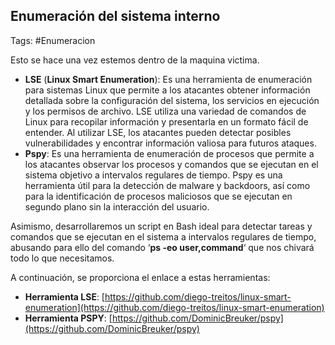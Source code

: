 ## Enumeración del sistema interno

Tags: #Enumeracion 

Esto se hace una vez estemos dentro de la maquina victima.

-   **LSE** (**Linux Smart Enumeration**): Es una herramienta de enumeración para sistemas Linux que permite a los atacantes obtener información detallada sobre la configuración del sistema, los servicios en ejecución y los permisos de archivo. LSE utiliza una variedad de comandos de Linux para recopilar información y presentarla en un formato fácil de entender. Al utilizar LSE, los atacantes pueden detectar posibles vulnerabilidades y encontrar información valiosa para futuros ataques.
-   **Pspy**: Es una herramienta de enumeración de procesos que permite a los atacantes observar los procesos y comandos que se ejecutan en el sistema objetivo a intervalos regulares de tiempo. Pspy es una herramienta útil para la detección de malware y backdoors, así como para la identificación de procesos maliciosos que se ejecutan en segundo plano sin la interacción del usuario.

Asimismo, desarrollaremos un script en Bash ideal para detectar tareas y comandos que se ejecutan en el sistema a intervalos regulares de tiempo, abusando para ello del comando ‘**ps -eo user,command**‘ que nos chivará todo lo que necesitamos.

A continuación, se proporciona el enlace a estas herramientas:

-   **Herramienta LSE**: [https://github.com/diego-treitos/linux-smart-enumeration](https://github.com/diego-treitos/linux-smart-enumeration)
-   **Herramienta PSPY**: [https://github.com/DominicBreuker/pspy](https://github.com/DominicBreuker/pspy)


